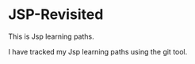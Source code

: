 # JSP-Revisited
This is Jsp learning paths.

I have tracked my Jsp learning paths using the git tool.
